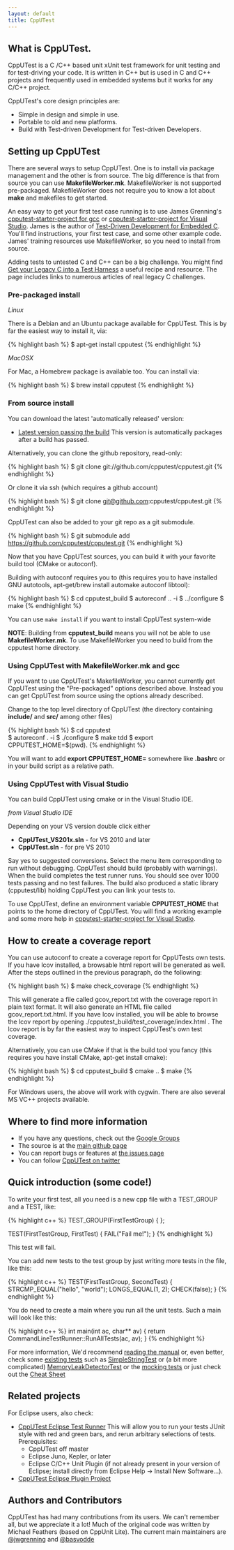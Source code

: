 ```yaml
---
layout: default
title: CppUTest
---
```


## What is CppUTest.

CppUTest is a C /C++ based unit xUnit test framework for unit testing and for test-driving your code. It is written in C++ but is used in C and C++ projects and frequently used in embedded systems but it works for any C/C++ project.

CppUTest's core design principles are:

* Simple in design and simple in use.
* Portable to old and new platforms.
* Build with Test-driven Development for Test-driven Developers.

## Setting up CppUTest

There are several ways to setup CppUTest.  One is to install via package management and the other is from source. The big difference is that from source you can use **MakefileWorker.mk**. MakefileWorker is not supported pre-packaged.  MakefileWorker does not require you to know a lot about **make** and makefiles to get started.

An easy way to get your first test case running is to use James Grenning's [cpputest-starter-project for gcc](https://github.com/jwgrenning/cpputest-starter-project) or [cpputest-starter-project for Visual Studio](https://github.com/jwgrenning/cpputest-starter-project-vs).  James is the author of [Test-Driven Development for Embedded C](https://wingman-sw.com/tddec).  You'll find instructions, your first test case, and some other example code.  James' training resources use MakefileWorker, so you need to install from source.

Adding tests to untested C and C++ can be a big challenge.  You might find [Get your Legacy C into a Test Harness](https://wingman-sw.com/articles/tdd-legacy-c) a useful recipe and resource. The page includes links to numerous articles of real legacy C challenges.

### Pre-packaged install

*Linux*

There is a Debian and an Ubuntu package available for CppUTest. This is by far the easiest way to install it, via:

{% highlight bash %}
$ apt-get install cpputest
{% endhighlight %}

*MacOSX*

For Mac, a Homebrew package is available too. You can install via:

{% highlight bash %}
$ brew install cpputest
{% endhighlight %}

### From source install

You can download the latest 'automatically released' version:

* [Latest version passing the build](https://github.com/cpputest/cpputest/releases/download/latest-passing-build/cpputest-latest.tar.gz)
This version is automatically packages after a build has passed.

Alternatively, you can clone the github repository, read-only:

{% highlight bash %}
$ git clone git://github.com/cpputest/cpputest.git
{% endhighlight %}

Or clone it via ssh (which requires a github account)

{% highlight bash %}
$ git clone git@github.com:cpputest/cpputest.git
{% endhighlight %}

CppUTest can also be added to your git repo as a git submodule.

{% highlight bash %}
$ git submodule add https://github.com/cpputest/cpputest.git
{% endhighlight %}

Now that you have CppUTest sources, you can build it with your favorite build tool (CMake or autoconf).

Building with autoconf requires you to (this requires you to have installed GNU autotools, apt-get/brew install automake autoconf libtool):

{% highlight bash %}
$ cd cpputest_build
$ autoreconf .. -i
$ ../configure
$ make
{% endhighlight %}

You can use `make install` if you want to install CppUTest system-wide

**NOTE**: Building from **cpputest_build** means you will not be able to use **MakefileWorker.mk**.  To use MakefileWorker you need to build from the cpputest home directory.

### Using CppUTest with MakefileWorker.mk and gcc

If you want to use CppUTest's MakefileWorker, you cannot currently get CppUTest using the "Pre-packaged" options described above. Instead you can get CppUTest from source using the options already described.

Change to the top level directory of CppUTest (the directory containing **include/** and **src/** among other files)

{% highlight bash %}
$ cd cpputest \
$ autoreconf . -i
$ ./configure
$ make tdd
$ export CPPUTEST_HOME=$(pwd).
{% endhighlight %}

You will want to add **export CPPUTEST_HOME=<path>** somewhere like **.bashrc** or in your build script as a relative path.

### Using CppUTest with Visual Studio

You can build CppUTest using cmake or in the Visual Studio IDE.

*from Visual Studio IDE*

Depending on your VS version double click either

* **CppUTest_VS201x.sln** - for VS 2010 and later
* **CppUTest.sln** - for pre VS 2010

Say yes to suggested conversions.  Select the menu item corresponding to run without debugging.  CppUTest should build (probably with warnings).  When the build completes the test runner runs. You should see over 1000 tests passing and no test failures. The build also produced a static library (cpputest/lib) holding CppUTest you can link your tests to.

To use CppUTest, define an environment variable **CPPUTEST_HOME** that points to the home directory of CppUTest.  You will find a working example and some more help in [cpputest-starter-project for Visual Studio](https://github.com/jwgrenning/cpputest-starter-project-vs).

## How to create a coverage report

You can use autoconf to create a coverage report for CppUTests own tests. If you have lcov installed, a browsable html report will be generated as well. After the steps outlined in the previous paragraph, do the following:

{% highlight bash %}
$ make check_coverage
{% endhighlight %}

This will generate a file called gcov_report.txt with the coverage report in plain text format. It will also generate an HTML file called gcov_report.txt.html. If you have lcov installed, you will be able to browse the lcov report by opening ./cpputest_build/test_coverage/index.html . The lcov report is by far the easiest way to inspect CppUTest's own test coverage.

Alternatively, you can use CMake if that is the build tool you fancy (this requires you have install CMake, apt-get install cmake):

{% highlight bash %}
$ cd cpputest_build
$ cmake ..
$ make
{% endhighlight %}

For Windows users, the above will work with cygwin. There are also several MS VC++ projects available.

## Where to find more information

* If you have any questions, check out the [Google Groups](https://groups.google.com/forum/?fromgroups#!forum/cpputest)
* The source is at the [main github page](https://github.com/cpputest/cpputest)
* You can report bugs or features at [the issues page](https://github.com/cpputest/cpputest/issues)
* You can follow [CppUTest on twitter](https://twitter.com/CppUTest)

## Quick introduction (some code!)

To write your first test, all you need is a new cpp file with a TEST_GROUP and a TEST, like:

{% highlight c++ %}
TEST_GROUP(FirstTestGroup)
{
};

TEST(FirstTestGroup, FirstTest)
{
   FAIL("Fail me!");
}
{% endhighlight %}

This test will fail.

You can add new tests to the test group by just writing more tests in the file, like this:

{% highlight c++ %}
TEST(FirstTestGroup, SecondTest)
{
   STRCMP_EQUAL("hello", "world");
   LONGS_EQUAL(1, 2);
   CHECK(false);
}
{% endhighlight %}

You do need to create a main where you run all the unit tests. Such a main will look like this:

{% highlight c++ %}
int main(int ac, char** av)
{
   return CommandLineTestRunner::RunAllTests(ac, av);
}
{% endhighlight %}

For more information, We'd recommend [reading the manual](manual.html) or, even better, check some [existing tests](https://github.com/cpputest/cpputest/tree/master/tests) such as [SimpleStringTest](https://github.com/cpputest/cpputest/blob/master/tests/CppUTest/SimpleStringTest.cpp) or (a bit more complicated) [MemoryLeakDetectorTest](https://github.com/cpputest/cpputest/blob/master/tests/CppUTest/MemoryLeakDetectorTest.cpp) or the [mocking tests](https://github.com/cpputest/cpputest/blob/master/tests/CppUTestExt/MockSupportTest.cpp) or just check out the [Cheat Sheet](https://github.com/cpputest/cpputest/blob/master/tests/CppUTest/CheatSheetTest.cpp)

## Related projects

For Eclipse users, also check:
* [CppUTest Eclipse Test Runner](https://github.com/tcmak/CppUTestEclipseJunoTestRunner) This will allow you to run your tests JUnit style with red and green bars, and rerun arbitrary selections of tests.
Prerequisites:
  - CppUTest off master
  - Eclipse Juno, Kepler, or later
  - Eclipse C/C++ Unit Plugin (if not already present in your version of Eclipse; install directly from Eclipse Help -> Install New Software...).
* [CppUTest Eclipse Plugin Project](https://github.com/cpputest/CppUTestEclipsePlugin)

## Authors and Contributors

CppUTest has had many contributions from its users. We can't remember all, but we appreciate it a lot! Much of the original code was written by Michael Feathers (based on CppUnit Lite). The current main maintainers are [@jwgrenning](https://github.com/jwgrenning) and [@basvodde](https://github.com/basvodde)
